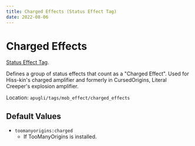 ```yaml
---
title: Charged Effects (Status Effect Tag)
date: 2022-08-06
---
```

# Charged Effects

[Status Effect Tag](../tags.md).

Defines a group of status effects that count as a "Charged Effect". Used for Hiss-kin's charged amplifier and formerly in CursedOrigins, Literal Creeper's explosion amplifier.

Location: `apugli/tags/mob_effect/charged_effects`

## Default Values
- `toomanyorigins:charged`
    - If TooManyOrigins is installed.
